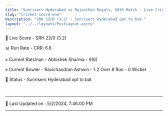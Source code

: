 ```yaml
---
title: "Sunrisers Hyderabad vs Rajasthan Royals, 50th Match - Live Cricket Score"
slug: "cricket-score-one"
description: "SRH 22/0 (3.2) - Sunrisers Hyderabad opt to bat."
layout: "../../layouts/PostLayout.astro"
---
```


🔴 Live Score - SRH 22/0 (3.2)  

📊 Run Rate - CRR: 6.6  

✊ Current Batsman - Abhishek Sharma - 9(6)  

✊ Current Bowler - Ravichandran Ashwin - 1.2 Over 8 Run - 0 Wicket  

📑 Status - Sunrisers Hyderabad opt to bat

<br />

***

📝 Last Updated on : 5/2/2024, 7:46:00 PM

***

